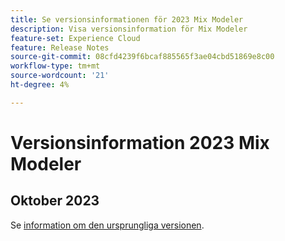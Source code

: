```yaml
---
title: Se versionsinformationen för 2023 Mix Modeler
description: Visa versionsinformation för Mix Modeler
feature-set: Experience Cloud
feature: Release Notes
source-git-commit: 08cfd4239f6bcaf885565f3ae04cbd51869e8c00
workflow-type: tm+mt
source-wordcount: '21'
ht-degree: 4%

---
```


# Versionsinformation 2023 Mix Modeler

## Oktober 2023

Se [information om den ursprungliga versionen](latest.md).

